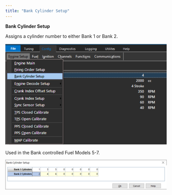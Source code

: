 ```yaml
---
title: "Bank Cylinder Setup"
---
```


**Bank Cylinder Setup**


Assigns a cylinder number to either Bank 1 or Bank 2.&nbsp;


![Image](</img/Untitled269.png>)



Used in the Bank controlled Fuel Models 5-7.&nbsp;


![Image](</img/NewItem735.png>)
